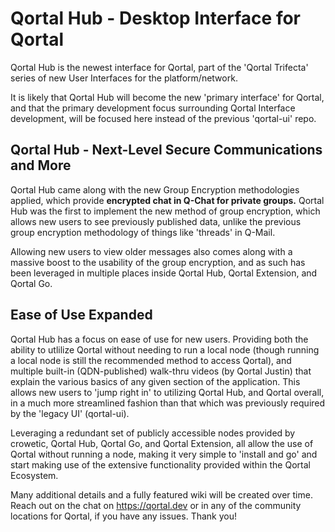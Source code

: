 # Qortal Hub - Desktop Interface for Qortal

Qortal Hub is the newest interface for Qortal, part of the 'Qortal Trifecta' series of new User Interfaces for the platform/network. 

It is likely that Qortal Hub will become the new 'primary interface' for Qortal, and that the primary development focus surrounding Qortal Interface development, will be focused here instead of the previous 'qortal-ui' repo.

## Qortal Hub - Next-Level Secure Communications and More

Qortal Hub came along with the new Group Encryption methodologies applied, which provide **encrypted chat in Q-Chat for private groups.** Qortal Hub was the first to implement the new method of group encryption, which allows new users to see previously published data, unlike the previous group encryption methodology of things like 'threads' in Q-Mail.

Allowing new users to view older messages also comes along with a massive boost to the usability of the group encryption, and as such has been leveraged in multiple places inside Qortal Hub, Qortal Extension, and Qortal Go. 

## Ease of Use Expanded

Qortal Hub has a focus on ease of use for new users. Providing both the ability to utlilize Qortal without needing to run a local node (though running a local node is still the recommended method to access Qortal), and multiple built-in (QDN-published) walk-thru videos (by Qortal Justin) that explain the various basics of any given section of the application. This allows new users to 'jump right in' to utilizing Qortal Hub, and Qortal overall, in a much more streamlined fashion than that which was previously required by the 'legacy UI' (qortal-ui). 

Leveraging a redundant set of publicly accessible nodes provided by crowetic, Qortal Hub, Qortal Go, and Qortal Extension, all allow the use of Qortal without running a node, making it very simple to 'install and go' and start making use of the extensive functionality provided within the Qortal Ecosystem. 

Many additional details and a fully featured wiki will be created over time. Reach out on the chat on https://qortal.dev or in any of the community locations for Qortal, if you have any issues. Thank you!


